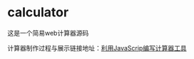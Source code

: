 # calculator
这是一个简易web计算器源码

计算器制作过程与展示链接地址：[利用JavaScrip编写计算器工具](http://huanglihang.cn/html/blog/secondSection.html)